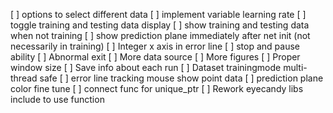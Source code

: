 [ ] options to select different data
[ ] implement variable learning rate
[ ] toggle training and testing data display
[ ] show training and testing data when not training
[ ] show prediction plane immediately after net init (not necessarily in training)
[ ] Integer x axis in error line
[ ] stop and pause ability
[ ] Abnormal exit
[ ] More data source
[ ] More figures
[ ] Proper window size
[ ] Save info about each run
[ ] Dataset trainingmode multi-thread safe
[ ] error line tracking mouse show point data
[ ] prediction plane color fine tune
[ ] connect func for unique_ptr
[ ] Rework eyecandy libs include to use function
